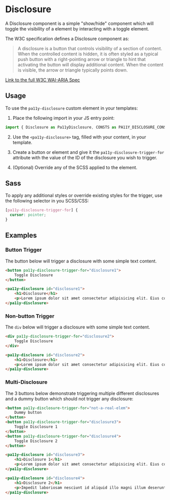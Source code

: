 # Disclosure

A Disclosure component is a simple "show/hide" component which will toggle the visibility of a element by interacting with a toggle element.

The W3C specification defines a Disclosure component as:

> A disclosure is a button that controls visibility of a section of content. When the controlled content is hidden, it is often styled as a typical push button with a right-pointing arrow or triangle to hint that activating the button will display additional content. When the content is visible, the arrow or triangle typically points down.

[Link to the full W3C WAI-ARIA Spec](https://www.w3.org/TR/wai-aria-practices-1.1/#disclosure)

## Usage

To use the `pa11y-disclosure` custom element in your templates:

1) Place the following import in your JS entry point:

```js
import { Disclosure as Pa11yDisclosure, CONSTS as PA11Y_DISCLOSURE_CONSTS } from 'pa11y/components/disclosure/disclosure';
```

2) Use the `<pa11y-disclosure>` tag, filled with your content, in your template.

3) Create a button or element and give it the `pa11y-disclosure-trigger-for` attribute with the value of the ID of the disclosure you wish to trigger.

4) (Optional) Override any of the SCSS applied to the element.

## Sass

To apply any additional styles or override existing styles for the trigger, use the following selector in you SCSS/CSS:

```scss
[pa11y-disclosure-trigger-for] {
  cursor: pointer;
}
```

## Examples

### Button Trigger

The button below will trigger a disclosure with some simple text content.

```html
<button pa11y-disclosure-trigger-for="disclosure1">
    Toggle Disclosure
</button>

<pa11y-disclosure id="disclosure1">
    <h1>Disclosure</h1>
    <p>Lorem ipsum dolor sit amet consectetur adipisicing elit. Eius consequuntur provident quos placeat id.</p>
</pa11y-disclosure>
```

### Non-button Trigger

The `div` below will trigger a disclosure with some simple text content.

```html
<div pa11y-disclosure-trigger-for="disclosure2">
    Toggle Disclosure
</div>

<pa11y-disclosure id="disclosure2">
    <h1>Disclosure</h1>
    <p>Lorem ipsum dolor sit amet consectetur adipisicing elit. Eius consequuntur provident quos placeat id.</p>
</pa11y-disclosure>
```

### Multi-Disclosure

The 3 buttons below demonstrate triggering multiple different disclosures and a dummy button which should not trigger any disclosure:

```html
<button pa11y-disclosure-trigger-for="not-a-real-elem">
    Dummy button
</button>
<button pa11y-disclosure-trigger-for="disclosure3">
    Toggle Disclosure 1
</button>
<button pa11y-disclosure-trigger-for="disclosure4">
    Toggle Disclosure 2
</button>

<pa11y-disclosure id="disclosure3">
    <h1>Disclosure 1</h1>
    <p>Lorem ipsum dolor sit amet consectetur adipisicing elit. Eius consequuntur provident quos placeat id.</p>
</pa11y-disclosure>

<pa11y-disclosure id="disclosure4">
    <h1>Disclosure 2</h1>
    <p>Impedit laboriosam nesciunt id aliquid illo magni illum deserunt distinctio et, ab, perspiciatis placeat consequatur.</p>
</pa11y-disclosure>
```
